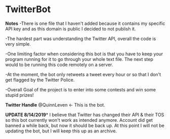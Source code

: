 # TwitterBot
**Notes**
-There is one file that I haven't added because it contains my specific API key and as this domain is public I decided to not 
publish it.

-The hardest part was understanding the Twitter API, overall the code is very simple.

-One limiting factor when considering this bot is that you have to keep your program running for it to go through your whole text file.
The next step would to be running this code remotely on a server.

-At the moment, the bot only retweets a tweet every hour or so that I don't get flagged by the Twitter Police.

-Overall Goal of the project is to enter into some contests and win some stupid prizes!

**Twitter Handle**
@QuinnLeven <- This is the bot.


**UPDATE 8/14/2019***
I believe that Twitter has changed their API & their TOS so this bot currently won't work as intended anymore.
Account did get banned a while back, but now it should be back up.
At this point I will not be updating the bot, but I will keep this up as an archive.
